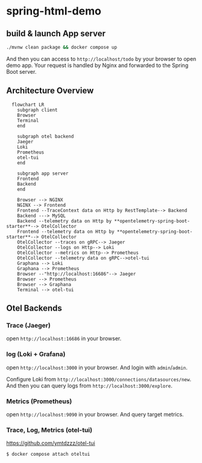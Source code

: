 # spring-html-demo
## build & launch App server
```bash
./mvnw clean package && docker compose up 
```

And then you can access to `http://localhost/todo` by your browser to open demo app.
Your request is handled by Nginx and forwarded to the Spring Boot server.

## Architecture Overview
```mermaid
  flowchart LR
    subgraph client
    Browser
    Terminal
    end

    subgraph otel backend
    Jaeger
    Loki
    Prometheus
    otel-tui
    end

    subgraph app server
    Frontend
    Backend
    end

    Browser --> NGINX
    NGINX --> Frontend
    Frontend --TraceContext data on Http by RestTemplate--> Backend
    Backend ---> MySQL
    Backend --telemetry data on Http by **opentelemetry-spring-boot-starter**--> OtelCollector
    Frontend --telemetry data on Http by **opentelemetry-spring-boot-starter**--> OtelCollector
    OtelCollector --traces on gRPC--> Jaeger
    OtelCollector --logs on Http--> Loki
    OtelCollector --metrics on Http--> Prometheus
    OtelCollector --telemetry data on gRPC-->otel-tui
    Graphana --> Loki
    Graphana --> Prometheus
    Browser --"http://localhost:16686"--> Jaeger
    Browser --> Prometheus
    Browser --> Graphana
    Terminal --> otel-tui
```

## Otel Backends
### Trace (Jaeger)
open `http://localhost:16686` in your browser.

### log  (Loki + Grafana)
open `http://localhost:3000` in your browser.
And login with `admin`/`admin`.

Configure Loki from `http://localhost:3000/connections/datasources/new`.
And then you can query logs from `http://localhost:3000/explore`.

### Metrics (Prometheus)
open `http://localhost:9090` in your browser.
And query target metrics.

### Trace, Log, Metrics (otel-tui)
https://github.com/ymtdzzz/otel-tui

```bash
$ docker compose attach oteltui
```

